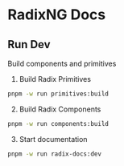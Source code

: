# RadixNG Docs

## Run Dev

Build components and primitives

1. Build Radix Primitives

```bash
pnpm -w run primitives:build
```

2. Build Radix Components

```bash
pnpm -w run components:build
```

3. Start documentation

```bash
pnpm -w run radix-docs:dev
```
